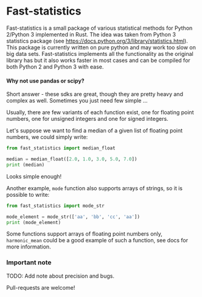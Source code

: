 # Fast-statistics

Fast-statistics is a small package of various statistical methods for Python 2/Python 3 implemented in Rust. The idea was taken from Python 3 statistics package (see https://docs.python.org/3/library/statistics.html). This package is currently written on pure python and may work too slow on big data sets. Fast-statistics implements all the functionality as the original library has but it also works faster in most cases and can be compiled for both Python 2 and Python 3 with ease.

#### Why not use pandas or scipy?

Short answer - these sdks are great, though they are pretty heavy and complex as well. Sometimes you just need few simple ...

Usually, there are few variants of each function exist, one for floating point numbers, one for unsigned integers and one for signed integers.

Let's suppose we want to find a median of a given list of floating point numbers, we could simply write:
```python
from fast_statistics import median_float

median = median_float([2.0, 1.0, 3.0, 5.0, 7.0])
print (median)
```

Looks simple enough!

Another example, ```mode``` function also supports arrays of strings, so it is possible to write:
```python
from fast_statistics import mode_str

mode_element = mode_str(['aa', 'bb', 'cc', 'aa'])
print (mode_element)
```

Some functions support arrays of floating point numbers only, ```harmonic_mean``` could be a good example of such a function, see docs for more information.

### Important note
TODO: Add note about precision and bugs.

Pull-requests are welcome!
